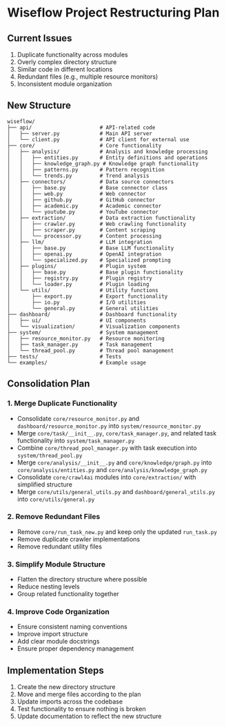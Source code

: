 # Wiseflow Project Restructuring Plan

## Current Issues
1. Duplicate functionality across modules
2. Overly complex directory structure
3. Similar code in different locations
4. Redundant files (e.g., multiple resource monitors)
5. Inconsistent module organization

## New Structure

```
wiseflow/
├── api/                      # API-related code
│   ├── server.py             # Main API server
│   └── client.py             # API client for external use
├── core/                     # Core functionality
│   ├── analysis/             # Analysis and knowledge processing
│   │   ├── entities.py       # Entity definitions and operations
│   │   ├── knowledge_graph.py # Knowledge graph functionality
│   │   ├── patterns.py       # Pattern recognition
│   │   └── trends.py         # Trend analysis
│   ├── connectors/           # Data source connectors
│   │   ├── base.py           # Base connector class
│   │   ├── web.py            # Web connector
│   │   ├── github.py         # GitHub connector
│   │   ├── academic.py       # Academic connector
│   │   └── youtube.py        # YouTube connector
│   ├── extraction/           # Data extraction functionality
│   │   ├── crawler.py        # Web crawling functionality
│   │   ├── scraper.py        # Content scraping
│   │   └── processor.py      # Content processing
│   ├── llm/                  # LLM integration
│   │   ├── base.py           # Base LLM functionality
│   │   ├── openai.py         # OpenAI integration
│   │   └── specialized.py    # Specialized prompting
│   ├── plugins/              # Plugin system
│   │   ├── base.py           # Base plugin functionality
│   │   ├── registry.py       # Plugin registry
│   │   └── loader.py         # Plugin loading
│   └── utils/                # Utility functions
│       ├── export.py         # Export functionality
│       ├── io.py             # I/O utilities
│       └── general.py        # General utilities
├── dashboard/                # Dashboard functionality
│   ├── ui/                   # UI components
│   └── visualization/        # Visualization components
├── system/                   # System management
│   ├── resource_monitor.py   # Resource monitoring
│   ├── task_manager.py       # Task management
│   └── thread_pool.py        # Thread pool management
├── tests/                    # Tests
└── examples/                 # Example usage
```

## Consolidation Plan

### 1. Merge Duplicate Functionality
- Consolidate `core/resource_monitor.py` and `dashboard/resource_monitor.py` into `system/resource_monitor.py`
- Merge `core/task/__init__.py`, `core/task_manager.py`, and related task functionality into `system/task_manager.py`
- Combine `core/thread_pool_manager.py` with task execution into `system/thread_pool.py`
- Merge `core/analysis/__init__.py` and `core/knowledge/graph.py` into `core/analysis/entities.py` and `core/analysis/knowledge_graph.py`
- Consolidate `core/crawl4ai` modules into `core/extraction/` with simplified structure
- Merge `core/utils/general_utils.py` and `dashboard/general_utils.py` into `core/utils/general.py`

### 2. Remove Redundant Files
- Remove `core/run_task_new.py` and keep only the updated `run_task.py`
- Remove duplicate crawler implementations
- Remove redundant utility files

### 3. Simplify Module Structure
- Flatten the directory structure where possible
- Reduce nesting levels
- Group related functionality together

### 4. Improve Code Organization
- Ensure consistent naming conventions
- Improve import structure
- Add clear module docstrings
- Ensure proper dependency management

## Implementation Steps
1. Create the new directory structure
2. Move and merge files according to the plan
3. Update imports across the codebase
4. Test functionality to ensure nothing is broken
5. Update documentation to reflect the new structure

